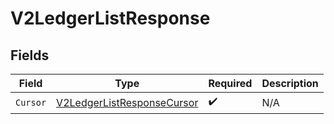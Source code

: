 # V2LedgerListResponse


## Fields

| Field                                                                           | Type                                                                            | Required                                                                        | Description                                                                     |
| ------------------------------------------------------------------------------- | ------------------------------------------------------------------------------- | ------------------------------------------------------------------------------- | ------------------------------------------------------------------------------- |
| `Cursor`                                                                        | [V2LedgerListResponseCursor](../../models/shared/v2ledgerlistresponsecursor.md) | :heavy_check_mark:                                                              | N/A                                                                             |